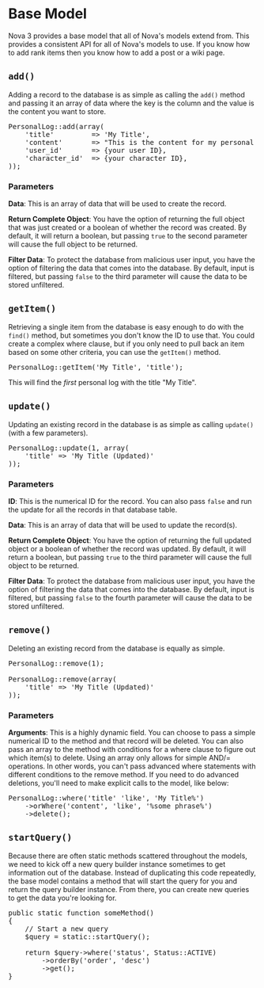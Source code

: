# Base Model

Nova 3 provides a base model that all of Nova's models extend from. This provides a consistent API for all of Nova's models to use. If you know how to add rank items then you know how to add a post or a wiki page.

## `add()`

Adding a record to the database is as simple as calling the `add()` method and passing it an array of data where the key is the column and the value is the content you want to store.

<pre>PersonalLog::add(array(
	'title'			=> 'My Title',
	'content'		=> "This is the content for my personal log.",
	'user_id'		=> {your user ID},
	'character_id'	=> {your character ID},
));</pre>

### Parameters

__Data__: This is an array of data that will be used to create the record.

__Return Complete Object__: You have the option of returning the full object that was just created or a boolean of whether the record was created. By default, it will return a boolean, but passing `true` to the second parameter will cause the full object to be returned.

__Filter Data__: To protect the database from malicious user input, you have the option of filtering the data that comes into the database. By default, input is filtered, but passing `false` to the third parameter will cause the data to be stored unfiltered.

## `getItem()`

Retrieving a single item from the database is easy enough to do with the `find()` method, but sometimes you don't know the ID to use that. You could create a complex where clause, but if you only need to pull back an item based on some other criteria, you can use the `getItem()` method.

<pre>PersonalLog::getItem('My Title', 'title');</pre>

This will find the _first_ personal log with the title "My Title".

## `update()`

Updating an existing record in the database is as simple as calling `update()` (with a few parameters).

<pre>PersonalLog::update(1, array(
	'title' => 'My Title (Updated)'
));</pre>

### Parameters

__ID__: This is the numerical ID for the record. You can also pass `false` and run the update for all the records in that database table.

__Data__: This is an array of data that will be used to update the record(s).

__Return Complete Object__: You have the option of returning the full updated object or a boolean of whether the record was updated. By default, it will return a boolean, but passing `true` to the third parameter will cause the full object to be returned.

__Filter Data__: To protect the database from malicious user input, you have the option of filtering the data that comes into the database. By default, input is filtered, but passing `false` to the fourth parameter will cause the data to be stored unfiltered.

## `remove()`

Deleting an existing record from the database is equally as simple.

<pre>PersonalLog::remove(1);

PersonalLog::remove(array(
	'title' => 'My Title (Updated)'
));</pre>

### Parameters

__Arguments__: This is a highly dynamic field. You can choose to pass a simple numerical ID to the method and that record will be deleted. You can also pass an array to the method with conditions for a where clause to figure out which item(s) to delete. Using an array only allows for simple AND/= operations. In other words, you can't pass advanced where statements with different conditions to the remove method. If you need to do advanced deletions, you'll need to make explicit calls to the model, like below:

<pre>PersonalLog::where('title' 'like', 'My Title%')
	->orWhere('content', 'like', '%some phrase%')
	->delete();</pre>

## `startQuery()`

Because there are often static methods scattered throughout the models, we need to kick off a new query builder instance sometimes to get information out of the database. Instead of duplicating this code repeatedly, the base model contains a method that will start the query for you and return the query builder instance. From there, you can create new queries to get the data you're looking for.

<pre>public static function someMethod()
{
	// Start a new query
	$query = static::startQuery();

	return $query->where('status', Status::ACTIVE)
		->orderBy('order', 'desc')
		->get();
}</pre>